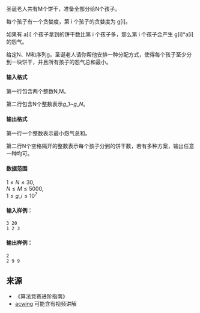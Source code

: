 圣诞老人共有M个饼干，准备全部分给N个孩子。

每个孩子有一个贪婪度，第 i 个孩子的贪婪度为 g\[i\]。

如果有 a\[i\] 个孩子拿到的饼干数比第 i 个孩子多，那么第 i 个孩子会产生 g\[i\]\*a\[i\]的怨气。

给定N、M和序列g，圣诞老人请你帮他安排一种分配方式，使得每个孩子至少分到一块饼干，并且所有孩子的怨气总和最小。

#### 输入格式

第一行包含两个整数N,M。

第二行包含N个整数表示$g\_1$~$g\_N$。

#### 输出格式

第一行一个整数表示最小怨气总和。

第二行N个空格隔开的整数表示每个孩子分到的饼干数，若有多种方案，输出任意一种均可。

#### 数据范围

$1 \le N \le 30$,  
$N \le M \le 5000$,  
$1 \le g\_i \le 10^7$

#### 输入样例：

```
3 20
1 2 3
```

#### 输出样例：

```
2
2 9 9
```

## 来源 
- 《算法竞赛进阶指南》
- [acwing](https://www.acwing.com/problem/content/279/) 可能含有视频讲解